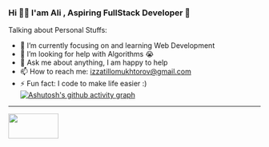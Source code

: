 ### Hi 👋🏽 I'am Ali ,  Aspiring FullStack Developer 🚀


Talking about Personal Stuffs:

- 🌱 I’m currently focusing on and learning Web Development
- 🤔 I’m looking for help with Algorithms 😭
- 💬 Ask me about anything, I am happy to help
- 📫 How to reach me: izzatillomukhtorov@gmail.com
- ⚡ Fun fact: I code to make life easier :)
[![Ashutosh's github activity graph](https://activity-graph.herokuapp.com/graph?username=alimukhtor&bg_color=0d1117&color=4aa6df&line=4aa6df&point=e3f2fd&area=true&hide_border=true)](https://github.com/ashutosh00710/github-readme-activity-graph)

<hr/>
<img src="https://encrypted-tbn0.gstatic.com/images?q=tbn:ANd9GcSUWp7BIy0sDVzih4LCpP1wjiT46GTfr2EiAA&usqp=CAU" width="100" height="50"/>

